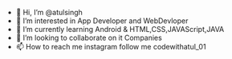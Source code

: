 - 👋 Hi, I’m @atulsingh
- 👀 I’m interested in App Developer and WebDevloper 
- 🌱 I’m currently learning Android & HTML,CSS,JAVAScript,JAVA 
- 💞️ I’m looking to collaborate on it Companies
- 📫 How to reach me instagram follow me codewithatul_01

<!---
atulsinghraj/atulsinghraj is a ✨ special ✨ repository because its `README.md` (this file) appears on your GitHub profile.
You can click the Preview link to take a look at your changes.
--->
